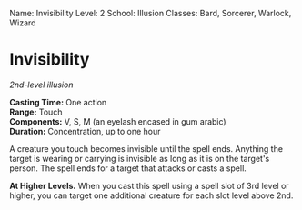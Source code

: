 Name: Invisibility
Level: 2
School: Illusion
Classes: Bard, Sorcerer, Warlock, Wizard

# Invisibility 
_2nd-level illusion_ 

**Casting Time:** One action    
**Range:** Touch    
**Components:** V, S, M (an eyelash encased in gum arabic)    
**Duration:** Concentration, up to one hour 

A creature you touch becomes invisible until the spell ends. Anything the target is wearing or carrying is invisible as long as it is on the target's person. The spell ends for a target that attacks or casts a spell. 

**At Higher Levels.** When you cast this spell using a spell slot of 3rd level or higher, you can target one additional creature for each slot level above 2nd.